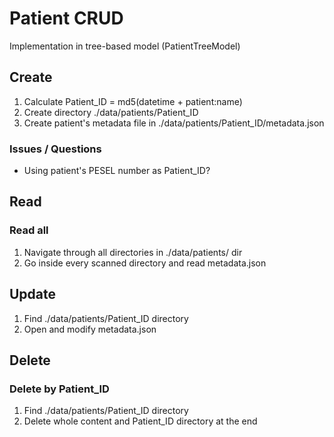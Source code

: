 # Patient CRUD

Implementation in tree-based model (PatientTreeModel)

## Create

1. Calculate Patient_ID = md5(datetime + patient:name)
2. Create directory ./data/patients/Patient_ID
3. Create patient's metadata file in ./data/patients/Patient_ID/metadata.json

### Issues / Questions

* Using patient's PESEL number as Patient_ID?


## Read

### Read all

1. Navigate through all directories in ./data/patients/ dir
2. Go inside every scanned directory and read metadata.json

## Update

1. Find ./data/patients/Patient_ID directory
2. Open and modify metadata.json

## Delete

### Delete by Patient_ID

1. Find ./data/patients/Patient_ID directory
2. Delete whole content and Patient_ID directory at the end